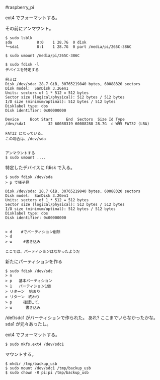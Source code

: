 #raspberry_pi 


ext4 でフォーマットする。

その前にアンマウント。

```shell
$ sudo lsblk
sda           8:0    1 28.7G  0 disk
└─sda1        8:1    1 28.7G  0 part /media/pi/265C-386C

$ sudo umount /media/pi/265C-386C
```

```shell
$ sudo fdisk -l
デバイスを特定する

例えば
Disk /dev/sda: 28.7 GiB, 30765219840 bytes, 60088320 sectors
Disk model:  SanDisk 3.2Gen1
Units: sectors of 1 * 512 = 512 bytes
Sector size (logical/physical): 512 bytes / 512 bytes
I/O size (minimum/optimal): 512 bytes / 512 bytes
Disklabel type: dos
Disk identifier: 0x00000000

Device     Boot Start      End  Sectors  Size Id Type
/dev/sda1          32 60088319 60088288 28.7G  c W95 FAT32 (LBA)

FAT32 になっている。
この場合は、/dev/sda


アンマウントする
$ sudo umount ....
```

特定したデバイスに fdisk で入る。
```shell
$ sudo fdisk /dev/sda
> p で様子見

Disk /dev/sda: 28.7 GiB, 30765219840 bytes, 60088320 sectors
Disk model:  SanDisk 3.2Gen1
Units: sectors of 1 * 512 = 512 bytes
Sector size (logical/physical): 512 bytes / 512 bytes
I/O size (minimum/optimal): 512 bytes / 512 bytes
Disklabel type: dos
Disk identifier: 0x00000000


> d    #でパーティション削除
> d 
> w     #書き込み

ここでは、パーティションはなかったようだ
```

新たにパーティションを作る

```shell
$ sudo fdisk /dev/sdc
> n
> p   基本パーティション
> 1   パーティション1個
> リターン  始まり
> リターン　終わり
> p     確認して、
> w      書き込み
```

/def/sdc1 がバーティションで作られた。
あれ? ここまでいらなかったかな。sda1 が元々あったし。

ext4 でフォーマットする。
```shell
$ sudo mkfs.ext4 /dev/sdc1
 ```
 
マウントする。
```shell
$ mkdir /tmp/backup_usb
$ sudo mount /dev/sdc1 /tmp/backup_usb
$ sudo chown -R pi:pi /tmp/backup_usb
```



 


